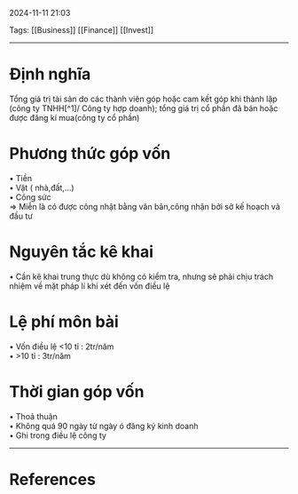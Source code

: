 2024-11-11 21:03

Tags: [[Business]] [[Finance]] [[Invest]] 

---

# Định nghĩa
Tổng giá trị tài sản do các thành viên góp hoặc cam kết góp khi thành lập (công ty TNHH[^1]/ Công ty hợp doanh); tổng giá trị cổ phần đã bán hoặc được đăng kí mua(công ty cổ phần)
# Phương thức góp vốn
• Tiền  
• Vật ( nhà,đất,...)  
• Công sức  
=> Miễn là có được công nhật bằng văn bản,công nhận bởi sở kế hoạch và đầu tư
# Nguyên tắc kê khai
• Cần kê khai trung thực dù không có kiểm tra, nhưng sẽ phải chịu trách nhiệm về mặt pháp lí khi xét đến vốn điều lệ
# Lệ phí môn bài
• Vốn điều lệ <10 tỉ : 2tr/năm  
• >10 tỉ : 3tr/năm
# Thời gian góp vốn
• Thoả thuận  
• Không quá 90 ngày từ ngày ó đăng ký kinh doanh  
• Ghi trong điều lệ công ty


---
# References